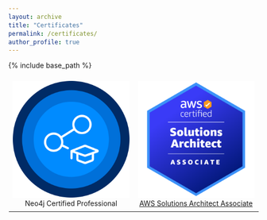 ```yaml
---
layout: archive
title: "Certificates"
permalink: /certificates/
author_profile: true
---
```


{% include base_path %}

<style>
  table {
    border-collapse: collapse;
    width: 100%;
    border: none;
  }
  th, td {
    padding: 8px;
    text-align: left;
    background-color: transparent;
    text-align: center;
    border: 1px solid rgba(0, 0, 0, 0); /* Set border color to fully transparent */
  }
  .image-cell {
    width: 33.33%;
    border: 1px solid rgba(0, 0, 0, 0); /* Set border color to fully transparent */
  }
  .image-container {
    display: block;
    margin: 0 auto;
  }
</style>

<table>
  <tr>
    <td class="image-cell">
      <div class="image-container">
        <a href="https://graphacademy.neo4j.com/c/4bbe6414-788d-4ca7-854c-0c938f80a26f/">
          <img src="../images/neo4j.png" alt="Image"/><br></a>
          Neo4j Certified Professional
      </div>
    </td>
    <td class="image-cell">
      <div class="image-container">
        <a href="https://example.com/">
          <img src="../images/aws_aa.png" alt="Image"/><br>
         AWS Solutions Architect Associate
        </a>
      </div>
    </td>
  </tr>
  <tr>
<table>



